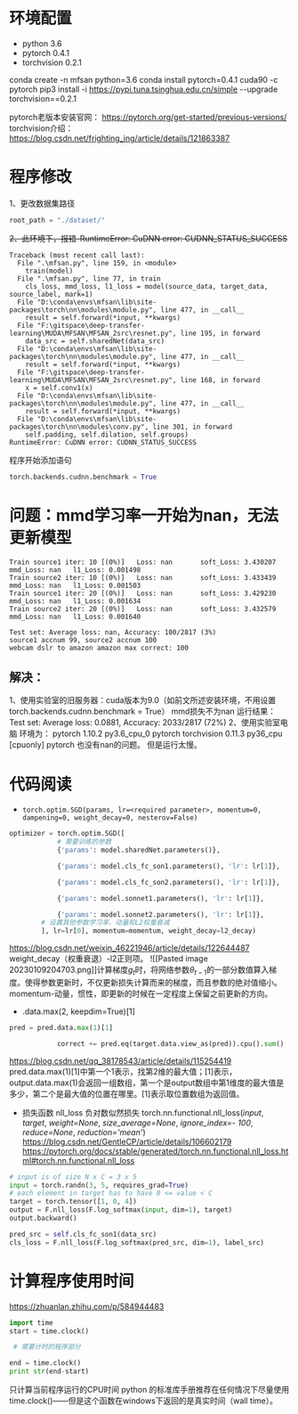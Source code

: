 # 环境配置
-   python 3.6
-   pytorch 0.4.1
-   torchvision 0.2.1

conda create -n mfsan python=3.6
conda install pytorch=0.4.1 cuda90 -c pytorch
pip3 install -i https://pypi.tuna.tsinghua.edu.cn/simple --upgrade torchvision==0.2.1

pytorch老版本安装官网：
https://pytorch.org/get-started/previous-versions/
torchvision介绍：
https://blog.csdn.net/frighting_ing/article/details/121863387


# 程序修改
1、更改数据集路径
```python
root_path = "./dataset/"
```
~~2、此环境下，报错-RuntimeError: CuDNN error: CUDNN_STATUS_SUCCESS~~
```
Traceback (most recent call last):
  File ".\mfsan.py", line 159, in <module>
    train(model)
  File ".\mfsan.py", line 77, in train
    cls_loss, mmd_loss, l1_loss = model(source_data, target_data, source_label, mark=1)
  File "D:\conda\envs\mfsan\lib\site-packages\torch\nn\modules\module.py", line 477, in __call__
    result = self.forward(*input, **kwargs)
  File "F:\gitspace\deep-transfer-learning\MUDA\MFSAN\MFSAN_2src\resnet.py", line 195, in forward
    data_src = self.sharedNet(data_src)
  File "D:\conda\envs\mfsan\lib\site-packages\torch\nn\modules\module.py", line 477, in __call__
    result = self.forward(*input, **kwargs)
  File "F:\gitspace\deep-transfer-learning\MUDA\MFSAN\MFSAN_2src\resnet.py", line 168, in forward
    x = self.conv1(x)
  File "D:\conda\envs\mfsan\lib\site-packages\torch\nn\modules\module.py", line 477, in __call__
    result = self.forward(*input, **kwargs)
  File "D:\conda\envs\mfsan\lib\site-packages\torch\nn\modules\conv.py", line 301, in forward
    self.padding, self.dilation, self.groups)
RuntimeError: CuDNN error: CUDNN_STATUS_SUCCESS
```
程序开始添加语句
```python
torch.backends.cudnn.benchmark = True
```

# 问题：mmd学习率一开始为nan，无法更新模型

```
Train source1 iter: 10 [(0%)]   Loss: nan       soft_Loss: 3.430207     mmd_Loss: nan   l1_Loss: 0.001498
Train source2 iter: 10 [(0%)]   Loss: nan       soft_Loss: 3.433439     mmd_Loss: nan   l1_Loss: 0.001503
Train source1 iter: 20 [(0%)]   Loss: nan       soft_Loss: 3.429230     mmd_Loss: nan   l1_Loss: 0.001634
Train source2 iter: 20 [(0%)]   Loss: nan       soft_Loss: 3.432579     mmd_Loss: nan   l1_Loss: 0.001640

Test set: Average loss: nan, Accuracy: 100/2817 (3%)
source1 accnum 99, source2 accnum 100
webcam dslr to amazon amazon max correct: 100
```

## 解决：
1、使用实验室的旧服务器：cuda版本为9.0（如前文所述安装环境，不用设置torch.backends.cudnn.benchmark = True）
mmd损失不为nan
运行结果：Test set: Average loss: 0.0881, Accuracy: 2033/2817 (72%)
2、使用实验室电脑 
环境为：
pytorch                   1.10.2              py3.6_cpu_0    pytorch
torchvision               0.11.3                 py36_cpu  [cpuonly]  pytorch
也没有nan的问题。
但是运行太慢。


# 代码阅读
- `torch.optim.SGD(params, lr=<required parameter>, momentum=0, dampening=0, weight_decay=0, nesterov=False)`

```python
optimizer = torch.optim.SGD([
			# 需要训练的参数
            {'params': model.sharedNet.parameters()},

            {'params': model.cls_fc_son1.parameters(), 'lr': lr[1]},

            {'params': model.cls_fc_son2.parameters(), 'lr': lr[1]},

            {'params': model.sonnet1.parameters(), 'lr': lr[1]},

            {'params': model.sonnet2.parameters(), 'lr': lr[1]},
		# 设置其他参数学习率、动量和L2权重衰减
        ], lr=lr[0], momentum=momentum, weight_decay=l2_decay)
```
https://blog.csdn.net/weixin_46221946/article/details/122644487
weight_decay（权重衰退）-l2正则项。
![[Pasted image 20230109204703.png]]计算梯度$g_t$时，将网络参数$\theta_{t-1}$的一部分数值算入梯度。使得参数更新时，不仅更新损失计算而来的梯度，而且参数的绝对值缩小。
momentum-动量，惯性，即更新的时候在一定程度上保留之前更新的方向。


- .data.max(2, keepdim=True)[1]
```python
pred = pred.data.max(1)[1]

            correct += pred.eq(target.data.view_as(pred)).cpu().sum()
```
https://blog.csdn.net/qq_38178543/article/details/115254419
pred.data.max(1)[1]中第一个1表示，找第2维的最大值；[1]表示，output.data.max(1)会返回一组数组，第一个是output数组中第1维度的最大值是多少，第二个是最大值的位置在哪里。[1]表示取位置数组为返回值。


- 损失函数 nll_loss 负对数似然损失
torch.nn.functional.nll_loss(_input_, _target_, _weight=None_, _size_average=None_, _ignore_index=- 100_, _reduce=None_, _reduction='mean'_)
https://blog.csdn.net/GentleCP/article/details/106602179
https://pytorch.org/docs/stable/generated/torch.nn.functional.nll_loss.html#torch.nn.functional.nll_loss
```python
# input is of size N x C = 3 x 5
input = torch.randn(3, 5, requires_grad=True)
# each element in target has to have 0 <= value < C
target = torch.tensor([1, 0, 4])
output = F.nll_loss(F.log_softmax(input, dim=1), target)
output.backward()
```

```python
pred_src = self.cls_fc_son1(data_src)
cls_loss = F.nll_loss(F.log_softmax(pred_src, dim=1), label_src)
```




# 计算程序使用时间
https://zhuanlan.zhihu.com/p/584944483
```python
import time
start = time.clock()

 # 需要计时的程序部分

end = time.clock()
print str(end-start)
```
只计算当前程序运行的CPU时间
python 的标准库手册推荐在任何情况下尽量使用time.clock()——但是这个函数在windows下返回的是真实时间（wall time）。
